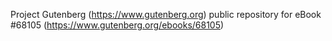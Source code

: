 Project Gutenberg (https://www.gutenberg.org) public repository for
eBook #68105 (https://www.gutenberg.org/ebooks/68105)
